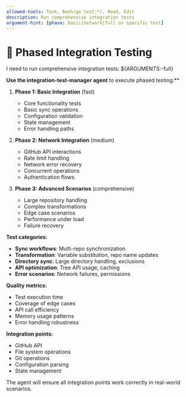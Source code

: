 ```yaml
---
allowed-tools: Task, Bash(go test:*), Read, Edit
description: Run comprehensive integration tests
argument-hint: [phase: basic|network|full or specific test]
---
```

# 🧩 Phased Integration Testing

I need to run comprehensive integration tests: ${ARGUMENTS:-full}

**Use the integration-test-manager agent** to execute phased testing:**

1. **Phase 1: Basic Integration** (fast)
   - Core functionality tests
   - Basic sync operations
   - Configuration validation
   - State management
   - Error handling paths

2. **Phase 2: Network Integration** (medium)
   - GitHub API interactions
   - Rate limit handling
   - Network error recovery
   - Concurrent operations
   - Authentication flows

3. **Phase 3: Advanced Scenarios** (comprehensive)
   - Large repository handling
   - Complex transformations
   - Edge case scenarios
   - Performance under load
   - Failure recovery

**Test categories:**
- **Sync workflows**: Multi-repo synchronization
- **Transformation**: Variable substitution, repo name updates
- **Directory sync**: Large directory handling, exclusions
- **API optimization**: Tree API usage, caching
- **Error scenarios**: Network failures, permissions

**Quality metrics:**
- Test execution time
- Coverage of edge cases
- API call efficiency
- Memory usage patterns
- Error handling robustness

**Integration points:**
- GitHub API
- File system operations
- Git operations
- Configuration parsing
- State management

The agent will ensure all integration points work correctly in real-world scenarios.
